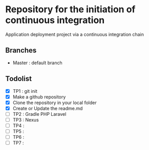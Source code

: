 # Repository for the initiation of continuous integration

Application deployment project via a continuous integration chain

## Branches

* Master : default branch

## Todolist

- [x] TP1 : git init
 - [x] Make a github repository
 - [x] Clone the repository in your local folder
 - [x] Create or Update the readme.md
- [ ] TP2 : Gradle PHP Laravel
- [ ] TP3 : Nexus
- [ ] TP4 : 
- [ ] TP5 : 
- [ ] TP6 : 
- [ ] TP7 : 
